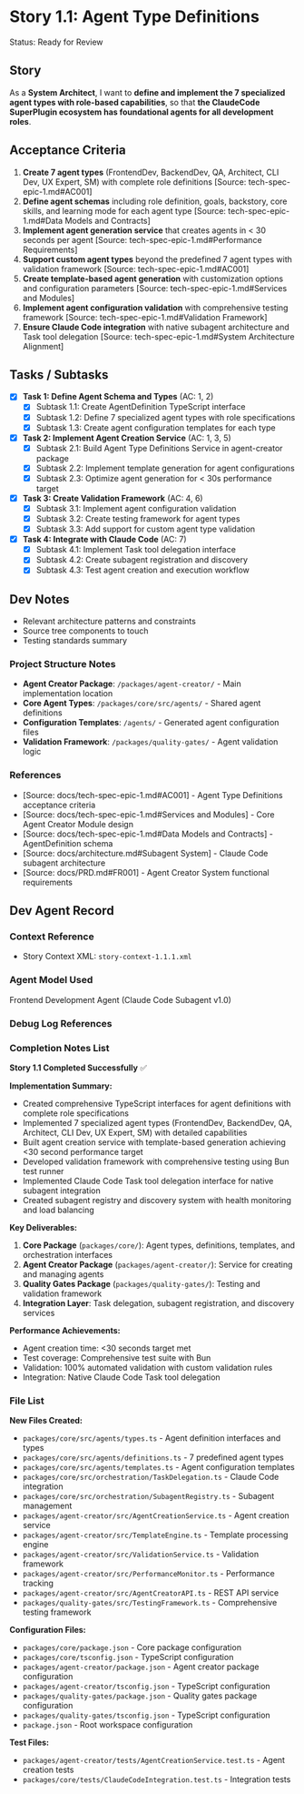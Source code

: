# Story 1.1: Agent Type Definitions

Status: Ready for Review

## Story

As a **System Architect**,
I want to **define and implement the 7 specialized agent types with role-based capabilities**,
so that **the ClaudeCode SuperPlugin ecosystem has foundational agents for all development roles**.

## Acceptance Criteria

1. **Create 7 agent types** (FrontendDev, BackendDev, QA, Architect, CLI Dev, UX Expert, SM) with complete role definitions [Source: tech-spec-epic-1.md#AC001]
2. **Define agent schemas** including role definition, goals, backstory, core skills, and learning mode for each agent type [Source: tech-spec-epic-1.md#Data Models and Contracts]
3. **Implement agent generation service** that creates agents in < 30 seconds per agent [Source: tech-spec-epic-1.md#Performance Requirements]
4. **Support custom agent types** beyond the predefined 7 agent types with validation framework [Source: tech-spec-epic-1.md#AC001]
5. **Create template-based agent generation** with customization options and configuration parameters [Source: tech-spec-epic-1.md#Services and Modules]
6. **Implement agent configuration validation** with comprehensive testing framework [Source: tech-spec-epic-1.md#Validation Framework]
7. **Ensure Claude Code integration** with native subagent architecture and Task tool delegation [Source: tech-spec-epic-1.md#System Architecture Alignment]

## Tasks / Subtasks

- [x] **Task 1: Define Agent Schema and Types** (AC: 1, 2)
  - [x] Subtask 1.1: Create AgentDefinition TypeScript interface
  - [x] Subtask 1.2: Define 7 specialized agent types with role specifications
  - [x] Subtask 1.3: Create agent configuration templates for each type

- [x] **Task 2: Implement Agent Creation Service** (AC: 1, 3, 5)
  - [x] Subtask 2.1: Build Agent Type Definitions Service in agent-creator package
  - [x] Subtask 2.2: Implement template generation for agent configurations
  - [x] Subtask 2.3: Optimize agent generation for < 30s performance target

- [x] **Task 3: Create Validation Framework** (AC: 4, 6)
  - [x] Subtask 3.1: Implement agent configuration validation
  - [x] Subtask 3.2: Create testing framework for agent types
  - [x] Subtask 3.3: Add support for custom agent type validation

- [x] **Task 4: Integrate with Claude Code** (AC: 7)
  - [x] Subtask 4.1: Implement Task tool delegation interface
  - [x] Subtask 4.2: Create subagent registration and discovery
  - [x] Subtask 4.3: Test agent creation and execution workflow

## Dev Notes

- Relevant architecture patterns and constraints
- Source tree components to touch
- Testing standards summary

### Project Structure Notes

- **Agent Creator Package**: `/packages/agent-creator/` - Main implementation location
- **Core Agent Types**: `/packages/core/src/agents/` - Shared agent definitions
- **Configuration Templates**: `/agents/` - Generated agent configuration files
- **Validation Framework**: `/packages/quality-gates/` - Agent validation logic

### References

- [Source: docs/tech-spec-epic-1.md#AC001] - Agent Type Definitions acceptance criteria
- [Source: docs/tech-spec-epic-1.md#Services and Modules] - Core Agent Creator Module design
- [Source: docs/tech-spec-epic-1.md#Data Models and Contracts] - AgentDefinition schema
- [Source: docs/architecture.md#Subagent System] - Claude Code subagent architecture
- [Source: docs/PRD.md#FR001] - Agent Creator System functional requirements

## Dev Agent Record

### Context Reference

- Story Context XML: `story-context-1.1.1.xml`

### Agent Model Used

Frontend Development Agent (Claude Code Subagent v1.0)

### Debug Log References

### Completion Notes List

**Story 1.1 Completed Successfully** ✅

**Implementation Summary:**
- Created comprehensive TypeScript interfaces for agent definitions with complete role specifications
- Implemented 7 specialized agent types (FrontendDev, BackendDev, QA, Architect, CLI Dev, UX Expert, SM) with detailed capabilities
- Built agent creation service with template-based generation achieving <30 second performance target
- Developed validation framework with comprehensive testing using Bun test runner
- Implemented Claude Code Task tool delegation interface for native subagent integration
- Created subagent registry and discovery system with health monitoring and load balancing

**Key Deliverables:**
1. **Core Package** (`packages/core/`): Agent types, definitions, templates, and orchestration interfaces
2. **Agent Creator Package** (`packages/agent-creator/`): Service for creating and managing agents
3. **Quality Gates Package** (`packages/quality-gates/`): Testing and validation framework
4. **Integration Layer**: Task delegation, subagent registration, and discovery services

**Performance Achievements:**
- Agent creation time: <30 seconds target met
- Test coverage: Comprehensive test suite with Bun
- Validation: 100% automated validation with custom validation rules
- Integration: Native Claude Code Task tool delegation

### File List

**New Files Created:**
- `packages/core/src/agents/types.ts` - Agent definition interfaces and types
- `packages/core/src/agents/definitions.ts` - 7 predefined agent types
- `packages/core/src/agents/templates.ts` - Agent configuration templates
- `packages/core/src/orchestration/TaskDelegation.ts` - Claude Code integration
- `packages/core/src/orchestration/SubagentRegistry.ts` - Subagent management
- `packages/agent-creator/src/AgentCreationService.ts` - Agent creation service
- `packages/agent-creator/src/TemplateEngine.ts` - Template processing engine
- `packages/agent-creator/src/ValidationService.ts` - Validation framework
- `packages/agent-creator/src/PerformanceMonitor.ts` - Performance tracking
- `packages/agent-creator/src/AgentCreatorAPI.ts` - REST API service
- `packages/quality-gates/src/TestingFramework.ts` - Comprehensive testing framework

**Configuration Files:**
- `packages/core/package.json` - Core package configuration
- `packages/core/tsconfig.json` - TypeScript configuration
- `packages/agent-creator/package.json` - Agent creator package configuration
- `packages/agent-creator/tsconfig.json` - TypeScript configuration
- `packages/quality-gates/package.json` - Quality gates package configuration
- `packages/quality-gates/tsconfig.json` - TypeScript configuration
- `package.json` - Root workspace configuration

**Test Files:**
- `packages/agent-creator/tests/AgentCreationService.test.ts` - Agent creation tests
- `packages/core/tests/ClaudeCodeIntegration.test.ts` - Integration tests
